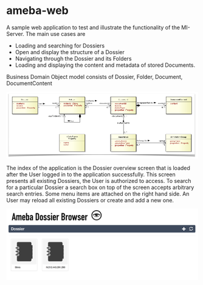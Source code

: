 # ameba-web

A sample web application to test and illustrate the functionality of the MI-Server. The main use cases are

- Loading and searching for Dossiers
- Open and display the structure of a Dossier
- Navigating through the Dossier and its Folders
- Loading and displaying the content and metadata of stored Documents.

Business Domain Object model consists of Dossier, Folder, Document, DocumentContent

![RIM]

The index of the application is the Dossier overview screen that is loaded after the User logged in to the application successfully. This
screen presents all existing Dossiers, the User is authorized to access. To search for a particular Dossier a search box on top of the
screen accepts arbitrary search entries. Some menu items are attached on the right hand side. An User may reload all existing Dossiers or
create and add a new one.

![DossierOverview]

[RIM]: src/main/asciidoc/RIM.png
[DossierOverview]: src/main/asciidoc/DossierOverview.png